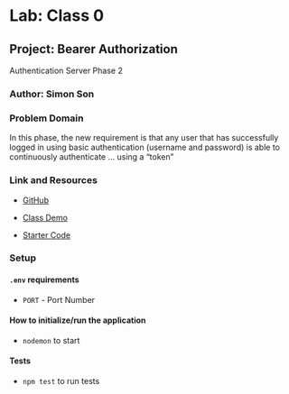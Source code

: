 # Lab: Class 0

## Project: Bearer Authorization

Authentication Server Phase 2

### Author: Simon Son

### Problem Domain

In this phase, the new requirement is that any user that has successfully logged in using basic authentication (username and password) is able to continuously authenticate … using a “token”

### Link and Resources

- [GitHub](https://github.com/sson68x/bearer-auth/pull/1)

- [Class Demo](https://github.com/codefellows/seattle-javascript-401d47/tree/main/class-07)
- [Starter Code](https://github.com/codefellows/seattle-javascript-401d47/tree/main/class-07/lab/starter-code)

### Setup

#### `.env` requirements

- `PORT` - Port Number

#### How to initialize/run the application

- `nodemon` to start

#### Tests

- `npm test` to run tests
